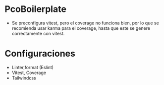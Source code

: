 # PcoBoilerplate

- Se preconfigura vitest, pero el coverage no funciona bien, por lo que se recomienda usar karma para el coverage, hasta que este se genere correctamente con vitest.

# Configuraciones

- Linter,format (Eslint)
- Vitest, Coverage
- Tailwindcss
